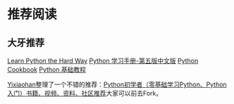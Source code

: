 # 推荐阅读

## 大牙推荐

[Learn Python the Hard Way](http://learn-python-the-hard-way-zh_cn-translation.readthedocs.org/en/1.0/)
[Python 学习手册-第五版中文版](https://www.gitbook.com/book/yulongjun/learning-python-in-chinese/details) 
[Python Cookbook](http://python3-cookbook.readthedocs.org/zh_CN/latest/)
[Python 基础教程](https://book.douban.com/subject/4866934/)

[Yixiaohan](https://github.com/Yixiaohan)整理了一个不错的推荐：[Python初学者（零基础学习Python、Python入门）书籍、视频、资料、社区推荐](https://github.com/Yixiaohan/codeparkshare)大家可以前去Fork。